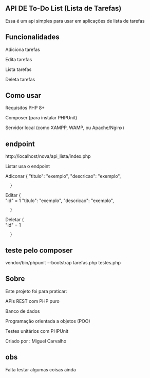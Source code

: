 ## API DE To-Do List (Lista de Tarefas)
Essa é um api simples para usar em aplicações de lista de tarefas

## Funcionalidades
Adiciona tarefas

Edita tarefas

Lista tarefas

Deleta tarefas

## Como usar
Requisitos
PHP 8+

Composer (para instalar PHPUnit)

Servidor local (como XAMPP, WAMP, ou Apache/Nginx)

## endpoint 
http://localhost/nova/api_lista/index.php

Listar
usa o endpoint

Adiconar
{
        "titulo": "exemplo",
        "descricao": "exemplo",
        
      }

Editar
{        
        "id" = 1
        "titulo": "exemplo",
        "descricao": "exemplo",
        
      }

Deletar
{        
        "id" = 1
    
        
      }





## teste pelo composer
vendor/bin/phpunit --bootstrap tarefas.php testes.php

## Sobre
Este projeto foi para praticar:

APIs REST com PHP puro

Banco de dados

Programação orientada a objetos (POO)

Testes unitários com PHPUnit

Criado por : Miguel Carvalho

## obs
 Falta testar algumas coisas ainda

